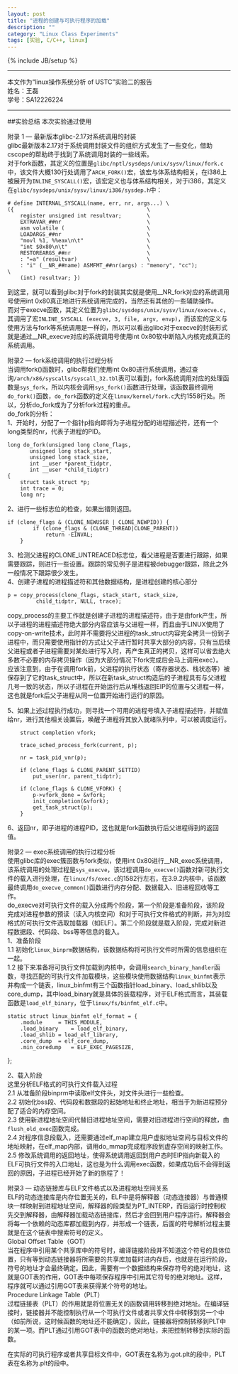 ```yaml
---
layout: post
title: "进程的创建与可执行程序的加载"
description: ""
category: "Linux Class Experiments"
tags: [实验, C/C++, linux]
---
```

{% include JB/setup %}

---

本文作为“linux操作系统分析 of USTC”实验二的报告    
姓名：王磊  
学号：SA12226224  

---

##实验总结
  本次实验通过使用




附录 1 — 最新版本glibc-2.17对系统调用的封装  
glibc最新版本2.17对于系统调用封装文件的组织方式发生了一些变化，借助cscope的帮助终于找到了系统调用封装的一些线索。  
对于fork函数，其定义的位置是`glibc/nptl/sysdeps/unix/sysv/linux/fork.c`中，该文件大概130行处调用了`ARCH_FORK()`宏，该宏与体系结构相关，在i386上被展开为`INLINE_SYSCALL()`宏，该宏定义也与体系结构相关，对于i386，其定义在`glibc/sysdeps/unix/sysv/linux/i386/sysdep.h`中：  


	# define INTERNAL_SYSCALL(name, err, nr, args...) \
  	({									      	\
    	register unsigned int resultvar;		\
    	EXTRAVAR_##nr							\
    	asm volatile (							\
    	LOADARGS_##nr							\
    	"movl %1, %%eax\n\t"					\
    	"int $0x80\n\t"							\
    	RESTOREARGS_##nr						\
    	: "=a" (resultvar)						\
    	: "i" (__NR_##name) ASMFMT_##nr(args) : "memory", "cc");		      						\
    	(int) resultvar; })

到这里，就可以看到glibc对于fork的封装其实就是使用\__NR_fork对应的系统调用号使用int 0x80真正地进行系统调用完成的，当然还有其他的一些辅助操作。  
而对于execve函数，其定义位置为`glibc/sysdeps/unix/sysv/linux/execve.c`，其调用了宏`INLINE_SYSCALL (execve, 3, file, argv, envp)`，而该宏的定义与使用方法与fork等系统调用是一样的，所以可以看出glibc对于execve的封装形式就是通过\__NR_execve对应的系统调用号使用int 0x80软中断陷入内核完成真正的系统调用。

附录2 — fork系统调用的执行过程分析  
当调用fork()函数时，glibc帮我们使用int 0x80进行系统调用，通过查询`/arch/x86/syscalls/syscall_32.tbl`表可以看到，fork系统调用对应的处理函数是`sys_fork`，所以内核会调用`sys_fork()`函数进行处理，该函数最终调用`do_fork()`函数，`do_fork`函数的定义在`linux/kernel/fork.c`大约1558行处。所以，分析do_fork成为了分析fork过程的重点。  
do_fork的分析：  
1、开始时，分配了一个指针p指向即将为子进程分配的进程描述符，还有一个long类型的nr，代表子进程的PID。


	long do_fork(unsigned long clone_flags,
		   unsigned long stack_start,
	   	   unsigned long stack_size,
	   	   int __user *parent_tidptr,
	   	   int __user *child_tidptr)
	{
		struct task_struct *p;
		int trace = 0;
		long nr;

  
2、进行一些标志位的检查，如果出错则返回。  


	if (clone_flags & (CLONE_NEWUSER | CLONE_NEWPID)) {
			if (clone_flags & (CLONE_THREAD|CLONE_PARENT))
				return -EINVAL;
		}

3、检测父进程的CLONE_UNTREACED标志位，看父进程是否要进行跟踪，如果需要跟踪，则进行一些设置。跟踪的常见例子是进程被debugger跟踪，除此之外一般情况下跟踪很少发生。  
4、创建子进程的进程描述符和其他数据结构，是进程创建的核心部分


	p = copy_process(clone_flags, stack_start, stack_size,
			 child_tidptr, NULL, trace);

  
copy_process的主要工作就是创建子进程的进程描述符，由于是由fork产生，所以子进程的进程描述符绝大部分内容应该与父进程一样，而且由于LINUX使用了copy-on-write技术，此时并不需要将父进程的task_struct内容完全拷贝一份到子进程中，而只需要使用指针的方式让父子进行暂时共享大部分的内容，只有当后续父进程或者子进程需要对某处进行写入时，再产生真正的拷贝，这样可以省去绝大多数不必要的内存拷贝操作（因为大部分情况下fork完成后会马上调用exec）。  
应该注意到，由于在调用fork前，父进程的执行状态（寄存器状态、栈状态等）被保存到了它的task_struct中，所以在新task_struct构造后的子进程具有与父进程几号一致的状态，所以子进程在开始运行后从堆栈返回EIP的位置与父进程一样，这也就是fork后父子进程从同一位置开始进行运行的原因。

5、如果上述过程执行成功，则寻找一个可用的进程号填入子进程描述符，并赋值给nr，进行其他相关设置后，唤醒子进程将其放入就绪队列中，可以被调度运行。


		struct completion vfork;

		trace_sched_process_fork(current, p);

		nr = task_pid_vnr(p);

		if (clone_flags & CLONE_PARENT_SETTID)
			put_user(nr, parent_tidptr);

		if (clone_flags & CLONE_VFORK) {
			p->vfork_done = &vfork;
			init_completion(&vfork);
			get_task_struct(p);
		}

6、返回nr，即子进程的进程PID，这也就是fork函数执行后父进程得到的返回值。

附录2 — exec系统调用的执行过程分析  
使用glibc库的exec簇函数与fork类似，使用int 0x80进行\__NR_exec系统调用，该系统调用的处理过程是`sys_execve`，该过程调用`do_execve()`函数对新可执行文件的载入进行处理，在`linux/fs/exec.c`的1582行左右，在3.9.2内核中，该函数最终调用`do_execve_common()`函数进行内存分配、数据载入、旧进程回收等工作。  
do_execve对可执行文件的载入分成两个阶段，第一个阶段是准备阶段，该阶段完成对进程参数的预读（读入内核空间）和对于可执行文件格式的判断，并为对应格式的可执行文件选取加载器（如ELF）。第二个阶段就是载入阶段，完成对新进程数据段、代码段、bss等等信息的载入。  
1、准备阶段  
1.1 初始化`linux_binprm`数据结构，该数据结构将可执行文件时所需的信息组织在一起。  
1.2 接下来准备将可执行文件加载到内核中，会调用`search_binary_handler`函数，寻找匹配的可执行文件加载模块，这些模块使用数据结构`linux_binfmt`表示并构成一个链表，linux_binfmt有三个函数指针load_binary、load_shlib以及core_dump，其中load_binary就是具体的装载程序，对于ELF格式而言，其装载函数是`load_elf_binary`，位于`linux/fs/binfmt_elf.c`中。  


	static struct linux_binfmt elf_format = {
		.module		= THIS_MODULE,
		.load_binary	= load_elf_binary,
		.load_shlib	= load_elf_library,
		.core_dump	= elf_core_dump,
		.min_coredump	= ELF_EXEC_PAGESIZE,
};

2、载入阶段  
这里分析ELF格式的可执行文件载入过程  
2.1 从准备阶段binprm中读取elf文件头，对文件头进行一些检查。  
2.2 初始化bss段、代码段和数据段的起始地址和终止地址，相当于为新进程预分配了适合的内存空间。  
2.3 使用新进程地址空间代替旧进程地址空间，需要对旧进程进行空间的释放，由`flush_old_exec`函数完成。  
2.4 对程序信息段载入，还需要通过elf_map建立用户虚拟地址空间与目标文件的地址映射，在elf_map内部，调用do_mmap完成程序段到虚存空间的映射工作。  
2.5 修改系统调用的返回地址，使得系统调用返回到用户态时EIP指向新载入的ELF可执行文件的入口地址，这也是为什么调用exec函数，如果成功后不会得到返回的原因，子进程已经开始了新的旅程了！

附录3 — 动态链接库与ELF文件格式以及进程地址空间关系  
ELF的动态连接库是内存位置无关的，ELF中是将解释器（动态连接器）与普通模块一样映射到进程地址空间，解释器的段类型为PT_INTERP，而后运行时控制权先交到解释器，由解释器加载动态链接库，然后才会回到用户程序运行。解释器会将每一个依赖的动态库都加载到内存，并形成一个链表，后面的符号解析过程主要就是在这个链表中搜索符号的定义。  
Global Offset Table（GOT）  
当在程序中引用某个共享库中的符号时，编译链接阶段并不知道这个符号的具体位置，只有等到动态链接器将所需要的共享库加载时进内存后，也就是在运行阶段，符号的地址才会最终确定。因此，需要有一个数据结构来保存符号的绝对地址，这就是GOT表的作用，GOT表中每项保存程序中引用其它符号的绝对地址。这样，程序就可以通过引用GOT表来获得某个符号的地址。  
Procedure Linkage Table（PLT）  
过程链接表（PLT）的作用就是将位置无关的函数调用转移到绝对地址。在编译链接时，链接器并不能控制执行从一个可执行文件或者共享文件中转移到另一个中（如前所说，这时候函数的地址还不能确定），因此，链接器将控制转移到PLT中的某一项。而PLT通过引用GOT表中的函数的绝对地址，来把控制转移到实际的函数。

在实际的可执行程序或者共享目标文件中，GOT表在名称为.got.plt的段中，PLT表在名称为.plt的段中。